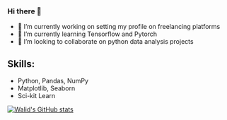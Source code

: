 ### Hi there 👋

<!--
**walidsi/walidsi** is a ✨ _special_ ✨ repository because its `README.md` (this file) appears on your GitHub profile.

Here are some ideas to get you started:

- 🔭 I’m currently working on ...
- 🌱 I’m currently learning ...
- 👯 I’m looking to collaborate on ...
- 🤔 I’m looking for help with ...
- 💬 Ask me about ...
- 📫 How to reach me: ...
- 😄 Pronouns: ...
- ⚡ Fun fact: ...
-->

- 🔭 I’m currently working on setting my profile on freelancing platforms
- 🌱 I’m currently learning Tensorflow and Pytorch
- 👯 I’m looking to collaborate on python data analysis projects

## Skills:
- Python, Pandas, NumPy
- Matplotlib, Seaborn
- Sci-kit Learn


[![Walid's GitHub stats](https://github-readme-stats.vercel.app/api?username=walidsi&show_icons=true&theme=tokyonight)](https://github.com/anuraghazra/github-readme-stats)
